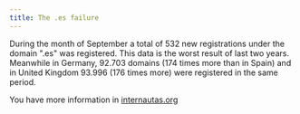 ```yaml
---
title: The .es failure
---
```

During the month of September a total of 532 new registrations under the domain ".es" was registered. This data is the worst result of last two years. Meanwhile in Germany, 92.703 domains (174 times more than in Spain) and in United Kingdom 93.996 (176 times more) were registered in the same period.  
  
You have more information in [internautas.org](http://internautas.org//article.php?sid=1958)  
